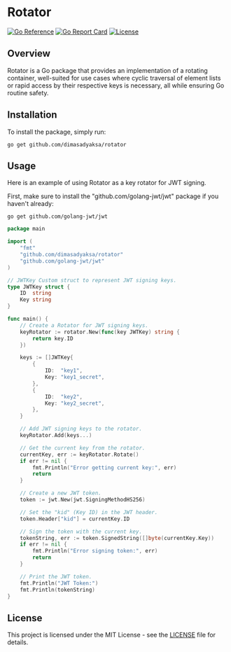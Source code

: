 # Rotator

[![Go Reference](https://pkg.go.dev/badge/github.com/dimasadyaksa/rotator.svg)](https://pkg.go.dev/github.com/dimasadyaksa/rotator)
[![Go Report Card](https://goreportcard.com/badge/github.com/dimasadyaksa/rotator)](https://goreportcard.com/report/github.com/dimasadyaksa/rotator)
[![License](https://img.shields.io/github/license/dimasadyaksa/rotator)](LICENSE)

## Overview

Rotator is a Go package that provides an implementation of a rotating container, 
well-suited for use cases where cyclic traversal of element lists or rapid access by their respective keys is necessary, all while ensuring Go routine safety.

## Installation

To install the package, simply run:

```shell
go get github.com/dimasadyaksa/rotator
```

## Usage



Here is an example of using Rotator as a key rotator for JWT signing.

First, make sure to install the "github.com/golang-jwt/jwt" package if you haven't already:

```shell
go get github.com/golang-jwt/jwt
```

```go
package main

import (
	"fmt"
	"github.com/dimasadyaksa/rotator"
	"github.com/golang-jwt/jwt"
)

// JWTKey Custom struct to represent JWT signing keys.
type JWTKey struct {
	ID  string
	Key string
}

func main() {
	// Create a Rotator for JWT signing keys.
	keyRotator := rotator.New(func(key JWTKey) string {
		return key.ID
	})

	keys := []JWTKey{
		{
			ID:  "key1",
			Key: "key1_secret",
		},
		{
			ID:  "key2",
			Key: "key2_secret",
		},
	}

	// Add JWT signing keys to the rotator.
	keyRotator.Add(keys...)

	// Get the current key from the rotator.
	currentKey, err := keyRotator.Rotate()
	if err != nil {
		fmt.Println("Error getting current key:", err)
		return
	}

	// Create a new JWT token.
	token := jwt.New(jwt.SigningMethodHS256)

	// Set the "kid" (Key ID) in the JWT header.
	token.Header["kid"] = currentKey.ID

	// Sign the token with the current key.
	tokenString, err := token.SignedString([]byte(currentKey.Key))
	if err != nil {
		fmt.Println("Error signing token:", err)
		return
	}

	// Print the JWT token.
	fmt.Println("JWT Token:")
	fmt.Println(tokenString)
}
```

## License

This project is licensed under the MIT License - see the [LICENSE](https://github.com/dimasadyaksa/rotator/blob/master/LICENSE) file for details.
